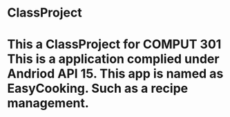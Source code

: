 ClassProject
============
This a ClassProject for COMPUT 301 
This is a application complied under Andriod API 15.
This app is named as EasyCooking.
Such as a recipe management.
============
